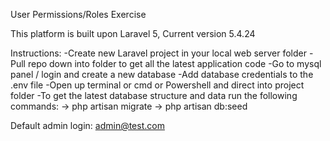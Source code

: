 User Permissions/Roles Exercise

This platform is built upon Laravel 5, Current version 5.4.24

Instructions:
-Create new Laravel project in your local web server folder
-Pull repo down into folder to get all the latest application code
-Go to mysql panel / login and create a new database
-Add database credentials to the .env file
-Open up terminal or cmd or Powershell and direct into project folder
-To get the latest database structure and data run the following commands:
  -> php artisan migrate
  -> php artisan db:seed

Default admin login: admin@test.com
